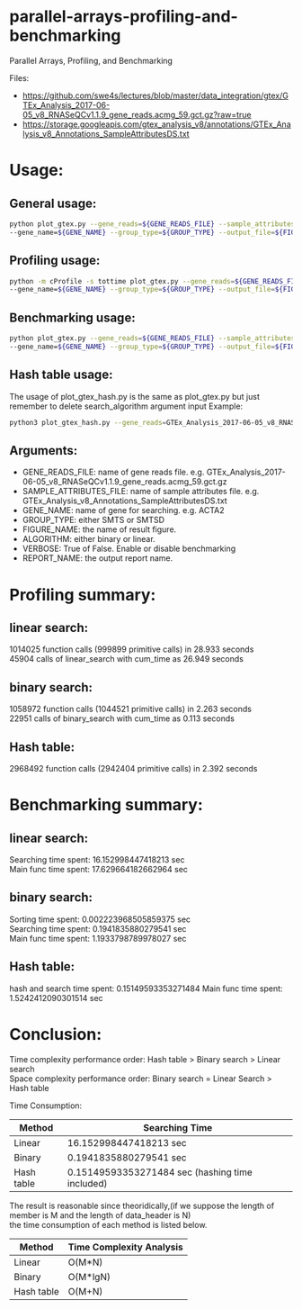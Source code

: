 # parallel-arrays-profiling-and-benchmarking
Parallel Arrays, Profiling, and Benchmarking

Files:
- https://github.com/swe4s/lectures/blob/master/data_integration/gtex/GTEx_Analysis_2017-06-05_v8_RNASeQCv1.1.9_gene_reads.acmg_59.gct.gz?raw=true
- https://storage.googleapis.com/gtex_analysis_v8/annotations/GTEx_Analysis_v8_Annotations_SampleAttributesDS.txt

# Usage:

## General usage:
```sh
python plot_gtex.py --gene_reads=${GENE_READS_FILE} --sample_attributes=${SAMPLE_ATTRIBUTES_FILE}
--gene_name=${GENE_NAME} --group_type=${GROUP_TYPE} --output_file=${FIGURE_NAME} --search_algorithm=${ALGORITHM} --verbose=${VERBOSE}
```

## Profiling usage:
```sh
python -m cProfile -s tottime plot_gtex.py --gene_reads=${GENE_READS_FILE} --sample_attributes=${SAMPLE_ATTRIBUTES_FILE}
--gene_name=${GENE_NAME} --group_type=${GROUP_TYPE} --output_file=${FIGURE_NAME} --search_algorithm=${ALGORITHM} --verbose=${VERBOSE} > ${REPORT_NAME}
```

## Benchmarking usage:
```sh
python plot_gtex.py --gene_reads=${GENE_READS_FILE} --sample_attributes=${SAMPLE_ATTRIBUTES_FILE}\
--gene_name=${GENE_NAME} --group_type=${GROUP_TYPE} --output_file=${FIGURE_NAME} --search_algorithm=${ALGORITHM} --verbose=True > ${REPORT_NAME}
```

## Hash table usage:
The usage of plot_gtex_hash.py is the same as plot_gtex.py but just remember to delete search_algorithm argument input
Example:
```sh
python3 plot_gtex_hash.py --gene_reads=GTEx_Analysis_2017-06-05_v8_RNASeQCv1.1.9_gene_reads.acmg_59.gct.gz --sample_attributes=GTEx_Analysis_v8_Annotations_SampleAttributesDS.txt --gene_name=ACTA2 --group_type=SMTS --output_file=ACTA2.png --verbose=true
```

## Arguments:
- GENE_READS_FILE: name of gene reads file. e.g. GTEx_Analysis_2017-06-05_v8_RNASeQCv1.1.9_gene_reads.acmg_59.gct.gz
- SAMPLE_ATTRIBUTES_FILE: name of sample attributes file. e.g. GTEx_Analysis_v8_Annotations_SampleAttributesDS.txt
- GENE_NAME: name of gene for searching. e.g. ACTA2
- GROUP_TYPE: either SMTS or SMTSD
- FIGURE_NAME: the name of result figure.
- ALGORITHM: either binary or linear.
- VERBOSE: True of False. Enable or disable benchmarking
- REPORT_NAME: the output report name.

# Profiling summary:

## linear search:
1014025 function calls (999899 primitive calls) in 28.933 seconds\
45904 calls of linear_search with cum_time as 26.949 seconds
## binary search:
1058972 function calls (1044521 primitive calls) in 2.263 seconds\
22951 calls of binary_search with cum_time as 0.113 seconds
## Hash table:
2968492 function calls (2942404 primitive calls) in 2.392 seconds

# Benchmarking summary:

## linear search:
Searching time spent: 16.152998447418213 sec\
Main func time spent: 17.629664182662964 sec


## binary search:
Sorting time spent: 0.002223968505859375 sec\
Searching time spent: 0.1941835880279541 sec\
Main func time spent: 1.1933798789978027 sec

## Hash table:
hash and search time spent: 0.15149593353271484
Main func time spent: 1.5242412090301514 sec

# Conclusion:
Time complexity performance order: Hash table > Binary search > Linear search\
Space complexity performance order: Binary search = Linear Search > Hash table


Time Consumption:

| Method    | Searching Time                                                  |
| --------  | --------------------------------------------------------------- |
| Linear    | 16.152998447418213 sec                                          |
| Binary    | 0.1941835880279541 sec                                          |
| Hash table| 0.15149593353271484 sec (hashing time included)                 |

The result is reasonable since theoridically,(if we suppose the length of member is M and the length of data_header is N)\
the time consumption of each method is listed below.

| Method    | Time Complexity Analysis                                        |
| --------  | --------------------------------------------------------------- |
| Linear    | O(M*N)                                                          |
| Binary    | O(M*lgN)                                                        |
| Hash table| O(M+N)                                                          |
